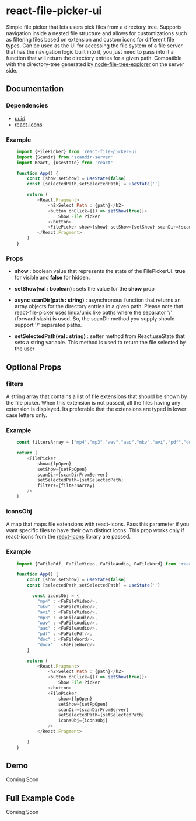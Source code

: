 # react-file-picker-ui

Simple file picker that lets users pick files from a directory tree. Supports navigation inside a nested file structure and allows for customizations such as filtering files based on extension and custom icons for different file types. Can be used as the UI for accessing the file system of a file server that has the navigation logic built into it, you just need to pass into it a function that will return the directory entries for a given path. Compatible with the directory-tree generated by [node-file-tree-explorer](https://www.npmjs.com/package/node-file-tree-explorer) on the server side.

## Documentation

### Dependencies

* [uuid](https://www.npmjs.com/package/uuid)
* [react-icons](https://www.npmjs.com/package/react-icons)

### Example

```javascript
    import {FilePicker} from 'react-file-picker-ui'
    import {Scanir} from 'scandir-server'
    import React, {useState} from 'react'

    function App() {
        const [show,setShow] = useState(false)
        const [selectedPath,setSelectedPath] = useState('')

        return (
            <React.Fragment>
                <h2>Select Path : {path}</h2>
                <button onClick={() => setShow(true)}>
                    Show File Picker
                </button>
                <FilePicker show={show} setShow={setShow} scanDir={scanDir} setSelectedPath={setSelectedPath}/>
            </React.Fragment>
        )
    }
```

### Props

* **show** : boolean value that represents the state of the FilePickerUI. **true** for visible and **false** for hidden.

* **setShow(val : boolean)** : sets the value for the **show** prop

* **async scanDir(path : string)** : asynchronous function that returns an array objects for the directory entries in a given path. Please note that react-file-picker uses linux/unix like paths where the separator '/' (forward slash) is used. So, the scanDir method you supply should support '/' separated paths.

* **setSelectedPath(val : string)** : setter method from React.useState that sets a string variable. This method is used to return the file selected by the user

## Optional Props

### filters

A string array that contains a list of file extensions that should be shown by the file picker. When this extension is not passed, all the files having any extension is displayed. Its preferable that the extensions are typed in lower case letters only.

### Example
```javascript
    const filtersArray = ["mp4","mp3","wav","aac","mkv","avi","pdf","doc","docx"]

    return (
        <FilePicker 
            show={fpOpen} 
            setShow={setFpOpen} 
            scanDir={scanDirFromServer} 
            setSelectedPath={setSelectedPath} 
            filters={filtersArray} 
        />
    )
```

### iconsObj
A map that maps file extensions with react-icons. Pass this parameter if you want specific files to have their own distinct icons. This prop works only if react-icons from the [react-icons](https://www.npmjs.com/package/react-icons) library are passed.  

### Example

```javascript
    import {FaFilePdf, FaFileVideo, FaFileAudio, FaFileWord} from 'react-icons/fa'

    function App() {
        const [show,setShow] = useState(false)
        const [selectedPath,setSelectedPath] = useState('')

          const iconsObj = {
            "mp4" : <FaFileVideo/>,
            "mkv" : <FaFileVideo/>,
            "avi" : <FaFileVideo/>,
            "mp3" : <FaFileAudio/>,
            "wav" : <FaFileAudio/>,
            "aac" : <FaFileAudio/>,
            "pdf" : <FaFilePdf/>,
            "doc" : <FaFileWord/>,
            "docx" : <FaFileWord/>
        }

        return (
            <React.Fragment>
                <h2>Select Path : {path}</h2>
                <button onClick={() => setShow(true)}>
                    Show File Picker
                </button>
                <FilePicker 
                    show={fpOpen} 
                    setShow={setFpOpen} 
                    scanDir={scanDirFromServer} 
                    setSelectedPath={setSelectedPath} 
                    iconsObj={iconsObj} 
                />
            </React.Fragment>

        )
    }
```

## Demo

Coming Soon

## Full Example Code 

Coming Soon

